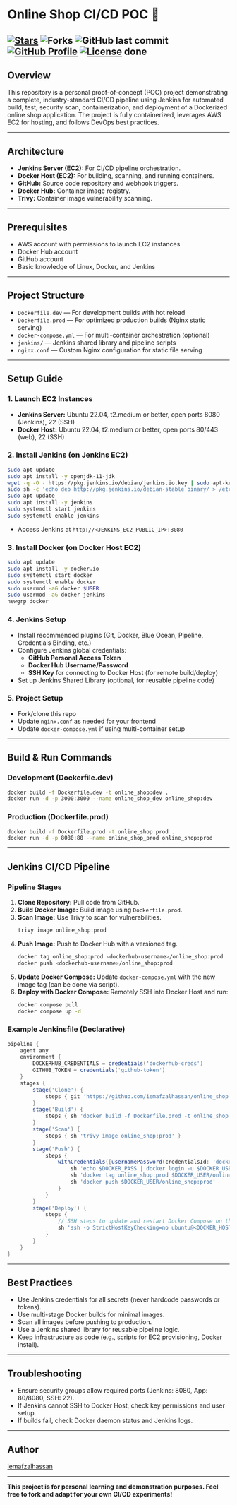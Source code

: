 # Online Shop CI/CD POC 🚀

[![Stars](https://img.shields.io/github/stars/iemafzalhassan/online_shop)](https://github.com/iemafzalhassan/online_shop)
![Forks](https://img.shields.io/github/forks/iemafzalhassan/online_shop)
![GitHub last commit](https://img.shields.io/github/last-commit/iemafzalhassan/online_shop?color=red)
[![GitHub Profile](https://img.shields.io/badge/GitHub-iemafzalhassan-blue?logo=github&style=flat)](https://github.com/iemafzalhassan)
[![License](https://img.shields.io/badge/License-MIT-green.svg)](LICENSE)
done 
---

## Overview

This repository is a personal proof-of-concept (POC) project demonstrating a complete, industry-standard CI/CD pipeline using Jenkins for automated build, test, security scan, containerization, and deployment of a Dockerized online shop application. The project is fully containerized, leverages AWS EC2 for hosting, and follows DevOps best practices.

---

## Architecture

- **Jenkins Server (EC2):** For CI/CD pipeline orchestration.
- **Docker Host (EC2):** For building, scanning, and running containers.
- **GitHub:** Source code repository and webhook triggers.
- **Docker Hub:** Container image registry.
- **Trivy:** Container image vulnerability scanning.

<!-- Add diagram if available -->

---

## Prerequisites

- AWS account with permissions to launch EC2 instances
- Docker Hub account
- GitHub account
- Basic knowledge of Linux, Docker, and Jenkins

---

## Project Structure

- `Dockerfile.dev` — For development builds with hot reload
- `Dockerfile.prod` — For optimized production builds (Nginx static serving)
- `docker-compose.yml` — For multi-container orchestration (optional)
- `jenkins/` — Jenkins shared library and pipeline scripts
- `nginx.conf` — Custom Nginx configuration for static file serving

---

## Setup Guide

### 1. Launch EC2 Instances

- **Jenkins Server:** Ubuntu 22.04, t2.medium or better, open ports 8080 (Jenkins), 22 (SSH)
- **Docker Host:** Ubuntu 22.04, t2.medium or better, open ports 80/443 (web), 22 (SSH)

### 2. Install Jenkins (on Jenkins EC2)

```sh
sudo apt update
sudo apt install -y openjdk-11-jdk
wget -q -O - https://pkg.jenkins.io/debian/jenkins.io.key | sudo apt-key add -
sudo sh -c 'echo deb http://pkg.jenkins.io/debian-stable binary/ > /etc/apt/sources.list.d/jenkins.list'
sudo apt update
sudo apt install -y jenkins
sudo systemctl start jenkins
sudo systemctl enable jenkins
```
- Access Jenkins at `http://<JENKINS_EC2_PUBLIC_IP>:8080`

### 3. Install Docker (on Docker Host EC2)

```sh
sudo apt update
sudo apt install -y docker.io
sudo systemctl start docker
sudo systemctl enable docker
sudo usermod -aG docker $USER
sudo usermod -aG docker jenkins
newgrp docker
```

### 4. Jenkins Setup

- Install recommended plugins (Git, Docker, Blue Ocean, Pipeline, Credentials Binding, etc.)
- Configure Jenkins global credentials:
  - **GitHub Personal Access Token**
  - **Docker Hub Username/Password**
  - **SSH Key** for connecting to Docker Host (for remote build/deploy)
- Set up Jenkins Shared Library (optional, for reusable pipeline code)

### 5. Project Setup

- Fork/clone this repo
- Update `nginx.conf` as needed for your frontend
- Update `docker-compose.yml` if using multi-container setup

---

## Build & Run Commands

### Development (Dockerfile.dev)
```sh
docker build -f Dockerfile.dev -t online_shop:dev .
docker run -d -p 3000:3000 --name online_shop_dev online_shop:dev
```

### Production (Dockerfile.prod)
```sh
docker build -f Dockerfile.prod -t online_shop:prod .
docker run -d -p 8080:80 --name online_shop_prod online_shop:prod
```

---

## Jenkins CI/CD Pipeline

### Pipeline Stages

1. **Clone Repository:** Pull code from GitHub.
2. **Build Docker Image:** Build image using `Dockerfile.prod`.
3. **Scan Image:** Use Trivy to scan for vulnerabilities.
   ```sh
   trivy image online_shop:prod
   ```
4. **Push Image:** Push to Docker Hub with a versioned tag.
   ```sh
   docker tag online_shop:prod <dockerhub-username>/online_shop:prod
   docker push <dockerhub-username>/online_shop:prod
   ```
5. **Update Docker Compose:** Update `docker-compose.yml` with the new image tag (can be done via script).
6. **Deploy with Docker Compose:** Remotely SSH into Docker Host and run:
   ```sh
   docker compose pull
   docker compose up -d
   ```

### Example Jenkinsfile (Declarative)

```groovy
pipeline {
    agent any
    environment {
        DOCKERHUB_CREDENTIALS = credentials('dockerhub-creds')
        GITHUB_TOKEN = credentials('github-token')
    }
    stages {
        stage('Clone') {
            steps { git 'https://github.com/iemafzalhassan/online_shop.git' }
        }
        stage('Build') {
            steps { sh 'docker build -f Dockerfile.prod -t online_shop:prod .' }
        }
        stage('Scan') {
            steps { sh 'trivy image online_shop:prod' }
        }
        stage('Push') {
            steps {
                withCredentials([usernamePassword(credentialsId: 'dockerhub-creds', usernameVariable: 'DOCKER_USER', passwordVariable: 'DOCKER_PASS')]) {
                    sh 'echo $DOCKER_PASS | docker login -u $DOCKER_USER --password-stdin'
                    sh 'docker tag online_shop:prod $DOCKER_USER/online_shop:prod'
                    sh 'docker push $DOCKER_USER/online_shop:prod'
                }
            }
        }
        stage('Deploy') {
            steps {
                // SSH steps to update and restart Docker Compose on the remote host
                sh 'ssh -o StrictHostKeyChecking=no ubuntu@<DOCKER_HOST_IP> "cd /path/to/project && docker compose pull && docker compose up -d"'
            }
        }
    }
}
```

---

## Best Practices

- Use Jenkins credentials for all secrets (never hardcode passwords or tokens).
- Use multi-stage Docker builds for minimal images.
- Scan all images before pushing to production.
- Use a Jenkins shared library for reusable pipeline logic.
- Keep infrastructure as code (e.g., scripts for EC2 provisioning, Docker install).

---

## Troubleshooting

- Ensure security groups allow required ports (Jenkins: 8080, App: 80/8080, SSH: 22).
- If Jenkins cannot SSH to Docker Host, check key permissions and user setup.
- If builds fail, check Docker daemon status and Jenkins logs.

---

## Author

[iemafzalhassan](https://github.com/iemafzalhassan)

---

**This project is for personal learning and demonstration purposes. Feel free to fork and adapt for your own CI/CD experiments!**
